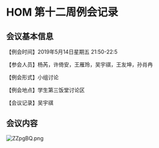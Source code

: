 # HOM 第十二周例会记录

## 会议基本信息

【例会时间】2019年5月14日星期五 21:50-22:5

【参会人员】杨芮，许倚安，王雁玲，吴宇祺，王友坤，孙肖冉

【例会形式】小组讨论

【例会地点】学生第三饭堂讨论区

【会议记录】吴宇祺

## 会议内容

![ZZpgBQ.png](C:\dashboard\assets\ZZpgBQ.png)